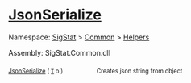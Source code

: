 # [JsonSerialize](./SerializationHelper-100664031.md)

Namespace: [SigStat]() > [Common](./../../README.md) > [Helpers](./../README.md)

Assembly: SigStat.Common.dll

<sub>[JsonSerialize](./SerializationHelper-100664031.md) ( [`T`](./SerializationHelper-100664031.md) o )</sub>&nbsp; &nbsp; &nbsp; &nbsp; &nbsp; &nbsp; &nbsp; &nbsp; &nbsp;<sub>Creates json string from object</sub>
